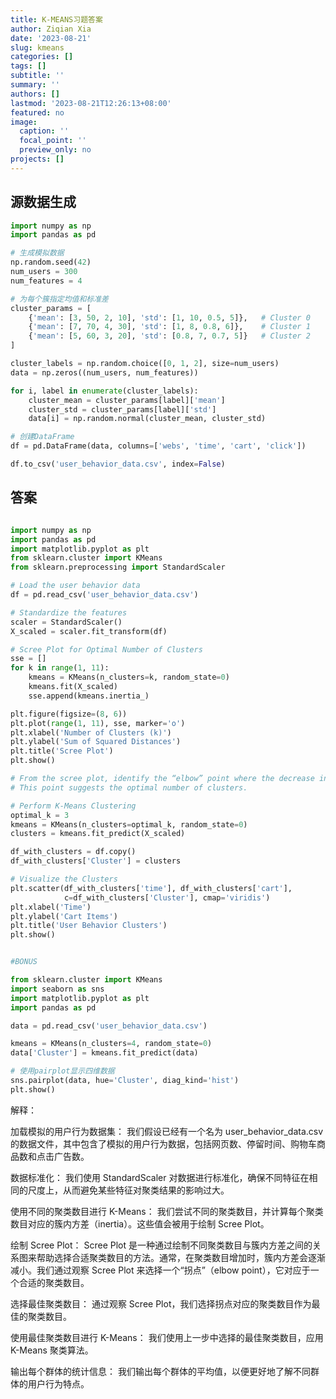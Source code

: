 ```yaml
---
title: K-MEANS习题答案
author: Ziqian Xia
date: '2023-08-21'
slug: kmeans
categories: []
tags: []
subtitle: ''
summary: ''
authors: []
lastmod: '2023-08-21T12:26:13+08:00'
featured: no
image:
  caption: ''
  focal_point: ''
  preview_only: no
projects: []
---
```



## 源数据生成

```python
import numpy as np
import pandas as pd

# 生成模拟数据
np.random.seed(42)
num_users = 300
num_features = 4

# 为每个簇指定均值和标准差
cluster_params = [
    {'mean': [3, 50, 2, 10], 'std': [1, 10, 0.5, 5]},   # Cluster 0
    {'mean': [7, 70, 4, 30], 'std': [1, 8, 0.8, 6]},    # Cluster 1
    {'mean': [5, 60, 3, 20], 'std': [0.8, 7, 0.7, 5]}   # Cluster 2
]

cluster_labels = np.random.choice([0, 1, 2], size=num_users)
data = np.zeros((num_users, num_features))

for i, label in enumerate(cluster_labels):
    cluster_mean = cluster_params[label]['mean']
    cluster_std = cluster_params[label]['std']
    data[i] = np.random.normal(cluster_mean, cluster_std)

# 创建DataFrame
df = pd.DataFrame(data, columns=['webs', 'time', 'cart', 'click'])

df.to_csv('user_behavior_data.csv', index=False)
```

## 答案

```python

import numpy as np
import pandas as pd
import matplotlib.pyplot as plt
from sklearn.cluster import KMeans
from sklearn.preprocessing import StandardScaler

# Load the user behavior data
df = pd.read_csv('user_behavior_data.csv')

# Standardize the features
scaler = StandardScaler()
X_scaled = scaler.fit_transform(df)

# Scree Plot for Optimal Number of Clusters
sse = []
for k in range(1, 11):
    kmeans = KMeans(n_clusters=k, random_state=0)
    kmeans.fit(X_scaled)
    sse.append(kmeans.inertia_)

plt.figure(figsize=(8, 6))
plt.plot(range(1, 11), sse, marker='o')
plt.xlabel('Number of Clusters (k)')
plt.ylabel('Sum of Squared Distances')
plt.title('Scree Plot')
plt.show()

# From the scree plot, identify the “elbow” point where the decrease in the sum of squared distances starts to slow down.
# This point suggests the optimal number of clusters.

# Perform K-Means Clustering
optimal_k = 3
kmeans = KMeans(n_clusters=optimal_k, random_state=0)
clusters = kmeans.fit_predict(X_scaled)

df_with_clusters = df.copy()
df_with_clusters['Cluster'] = clusters

# Visualize the Clusters
plt.scatter(df_with_clusters['time'], df_with_clusters['cart'],
            c=df_with_clusters['Cluster'], cmap='viridis')
plt.xlabel('Time')
plt.ylabel('Cart Items')
plt.title('User Behavior Clusters')
plt.show()


#BONUS

from sklearn.cluster import KMeans
import seaborn as sns
import matplotlib.pyplot as plt
import pandas as pd

data = pd.read_csv('user_behavior_data.csv')

kmeans = KMeans(n_clusters=4, random_state=0)
data['Cluster'] = kmeans.fit_predict(data)

# 使用pairplot显示四维数据
sns.pairplot(data, hue='Cluster', diag_kind='hist')
plt.show()

```
解释：

加载模拟的用户行为数据集： 我们假设已经有一个名为 user_behavior_data.csv 的数据文件，其中包含了模拟的用户行为数据，包括网页数、停留时间、购物车商品数和点击广告数。

数据标准化： 我们使用 StandardScaler 对数据进行标准化，确保不同特征在相同的尺度上，从而避免某些特征对聚类结果的影响过大。

使用不同的聚类数目进行 K-Means： 我们尝试不同的聚类数目，并计算每个聚类数目对应的簇内方差（inertia）。这些值会被用于绘制 Scree Plot。

绘制 Scree Plot： Scree Plot 是一种通过绘制不同聚类数目与簇内方差之间的关系图来帮助选择合适聚类数目的方法。通常，在聚类数目增加时，簇内方差会逐渐减小。我们通过观察 Scree Plot 来选择一个“拐点”（elbow point），它对应于一个合适的聚类数目。

选择最佳聚类数目： 通过观察 Scree Plot，我们选择拐点对应的聚类数目作为最佳的聚类数目。

使用最佳聚类数目进行 K-Means： 我们使用上一步中选择的最佳聚类数目，应用 K-Means 聚类算法。

输出每个群体的统计信息： 我们输出每个群体的平均值，以便更好地了解不同群体的用户行为特点。
